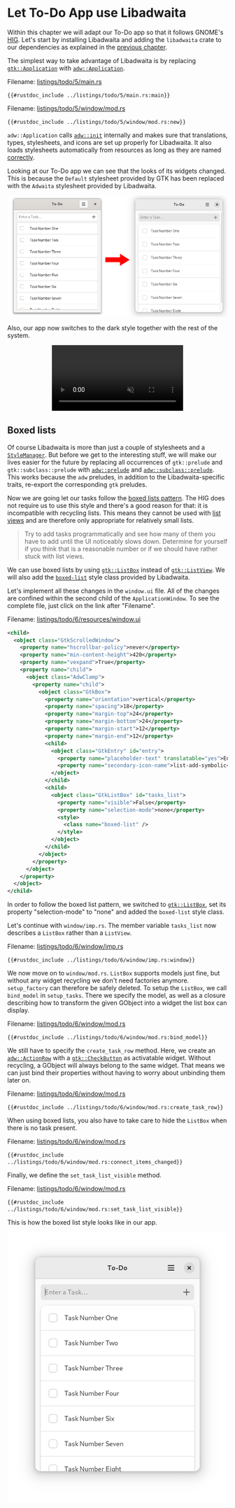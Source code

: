 # Let To-Do App use Libadwaita

Within this chapter we will adapt our To-Do app so that it follows GNOME's [HIG](https://developer.gnome.org/hig/).
Let's start by installing Libadwaita and adding the `libadwaita` crate to our dependencies as explained in the [previous chapter](libadwaita.html).

The simplest way to take advantage of Libadwaita is by replacing [`gtk::Application`](https://gtk-rs.org/gtk4-rs/stable/latest/docs/gtk4/struct.Application.html) with [`adw::Application`](https://world.pages.gitlab.gnome.org/Rust/libadwaita-rs/stable/latest/docs/libadwaita/struct.Application.html).

Filename: <a class=file-link href="https://github.com/gtk-rs/gtk4-rs/blob/main/book/listings/todo/5/main.rs">listings/todo/5/main.rs</a>

```rust,no_run,noplayground
{{#rustdoc_include ../listings/todo/5/main.rs:main}}
```

Filename: <a class=file-link href="https://github.com/gtk-rs/gtk4-rs/blob/main/book/listings/todo/5/window/mod.rs">listings/todo/5/window/mod.rs</a>

```rust,no_run,noplayground
{{#rustdoc_include ../listings/todo/5/window/mod.rs:new}}
```

`adw::Application` calls [`adw::init`](https://world.pages.gitlab.gnome.org/Rust/libadwaita-rs/stable/latest/docs/libadwaita/functions/fn.init.html) internally and makes sure that translations, types, stylesheets, and icons are set up properly for Libadwaita. 
It also loads stylesheets automatically from resources as long as they are named [correctly](https://world.pages.gitlab.gnome.org/Rust/libadwaita-rs/stable/latest/docs/libadwaita/struct.Application.html#automatic-resources).

Looking at our To-Do app we can see that the looks of its widgets changed.
This is because the `Default` stylesheet provided by GTK has been replaced with the `Adwaita` stylesheet provided by Libadwaita.

<div style="text-align:center"><img src="img/todo_change_4_5.png" alt="Transformation of To-Do app"/></div>

Also, our app now switches to the dark style together with the rest of the system.

<div style="text-align:center">
 <video autoplay muted loop>
  <source src="vid/todo_dark.webm" type="video/webm">
   <p>A video which shows how the To-Do app changes color scheme from light to dark</p>
 </video>
</div>


## Boxed lists

Of course Libadwaita is more than just a couple of stylesheets and a [`StyleManager`](https://world.pages.gitlab.gnome.org/Rust/libadwaita-rs/stable/latest/docs/libadwaita/struct.StyleManager.html).
But before we get to the interesting stuff, we will make our lives easier for the future by replacing all occurrences of `gtk::prelude` and `gtk::subclass::prelude` with [`adw::prelude`](https://world.pages.gitlab.gnome.org/Rust/libadwaita-rs/stable/latest/docs/libadwaita/prelude/index.html) and [`adw::subclass::prelude`](https://world.pages.gitlab.gnome.org/Rust/libadwaita-rs/stable/latest/docs/libadwaita/subclass/prelude/index.html).
This works because the `adw` preludes, in addition to the Libadwaita-specific traits, re-export the corresponding `gtk` preludes.

Now we are going let our tasks follow the [boxed lists pattern](https://developer.gnome.org/hig/patterns/containers/boxed-lists.html).
The HIG does not require us to use this style and there's a good reason for that: it is incompatible with recycling lists.
This means they cannot be used with [list views](https://developer.gnome.org/hig/patterns/containers/list-column-views.html) and are therefore only appropriate for relatively small lists.

> Try to add tasks programmatically and see how many of them you have to add until the UI noticeably slows down.
> Determine for yourself if you think that is a reasonable number or if we should have rather stuck with list views.

We can use boxed lists by using [`gtk::ListBox`](https://gtk-rs.org/gtk4-rs/stable/latest/docs/gtk4/struct.ListBox.html) instead of [`gtk::ListView`](https://gtk-rs.org/gtk4-rs/stable/latest/docs/gtk4/struct.ListView.html).
We will also add the [`boxed-list`](https://gnome.pages.gitlab.gnome.org/libadwaita/doc/main/boxed-lists.html) style class provided by Libadwaita.

Let's implement all these changes in the `window.ui` file.
All of the changes are confined within the second child of the `ApplicationWindow`.
To see the complete file, just click on the link after "Filename".

Filename: <a class=file-link href="https://github.com/gtk-rs/gtk4-rs/blob/main/book/listings/todo/6/resources/window.ui">listings/todo/6/resources/window.ui</a>


```xml
<child>
  <object class="GtkScrolledWindow">
    <property name="hscrollbar-policy">never</property>
    <property name="min-content-height">420</property>
    <property name="vexpand">True</property>
    <property name="child">
      <object class="AdwClamp">
        <property name="child">
          <object class="GtkBox">
            <property name="orientation">vertical</property>
            <property name="spacing">18</property>
            <property name="margin-top">24</property>
            <property name="margin-bottom">24</property>
            <property name="margin-start">12</property>
            <property name="margin-end">12</property>
            <child>
              <object class="GtkEntry" id="entry">
                <property name="placeholder-text" translatable="yes">Enter a Task…</property>
                <property name="secondary-icon-name">list-add-symbolic</property>
              </object>
            </child>
            <child>
              <object class="GtkListBox" id="tasks_list">
                <property name="visible">False</property>
                <property name="selection-mode">none</property>
                <style>
                  <class name="boxed-list" />
                </style>
              </object>
            </child>
          </object>
        </property>
      </object>
    </property>
  </object>
</child>
```

In order to follow the boxed list pattern, we switched to [`gtk::ListBox`](https://gtk-rs.org/gtk4-rs/stable/latest/docs/gtk4/struct.ListBox.html), set its property "selection-mode" to "none" and added the `boxed-list` style class. 

Let's continue with `window/imp.rs`.
The member variable `tasks_list` now describes a `ListBox` rather than a `ListView`.

Filename: <a class=file-link href="https://github.com/gtk-rs/gtk4-rs/blob/main/book/listings/todo/6/window/imp.rs">listings/todo/6/window/imp.rs</a>

```rust,no_run,noplayground
{{#rustdoc_include ../listings/todo/6/window/imp.rs:window}}
```



We now move on to `window/mod.rs`.
`ListBox` supports models just fine, but without any widget recycling we don't need factories anymore.
`setup_factory` can therefore be safely deleted.
To setup the `ListBox`, we call `bind_model` in `setup_tasks`.
There we specify the model, as well as a closure describing how to transform the given GObject into a widget the list box can display. 

Filename: <a class=file-link href="https://github.com/gtk-rs/gtk4-rs/blob/main/book/listings/todo/6/window/mod.rs">listings/todo/6/window/mod.rs</a>

```rust,no_run,noplayground
{{#rustdoc_include ../listings/todo/6/window/mod.rs:bind_model}}
```

We still have to specify the `create_task_row` method.
Here, we create an [`adw::ActionRow`](https://world.pages.gitlab.gnome.org/Rust/libadwaita-rs/stable/latest/docs/libadwaita/struct.ActionRow.html) with a [`gtk::CheckButton`](https://gtk-rs.org/gtk4-rs/stable/latest/docs/gtk4/struct.CheckButton.html) as activatable widget.
Without recycling, a GObject will always belong to the same widget.
That means we can just bind their properties without having to worry about unbinding them later on.

Filename: <a class=file-link href="https://github.com/gtk-rs/gtk4-rs/blob/main/book/listings/todo/6/window/mod.rs">listings/todo/6/window/mod.rs</a>

```rust,no_run,noplayground
{{#rustdoc_include ../listings/todo/6/window/mod.rs:create_task_row}}
```

When using boxed lists, you also have to take care to hide the `ListBox` when there is no task present.

Filename: <a class=file-link href="https://github.com/gtk-rs/gtk4-rs/blob/main/book/listings/todo/6/window/mod.rs">listings/todo/6/window/mod.rs</a>

```rust,no_run,noplayground
{{#rustdoc_include ../listings/todo/6/window/mod.rs:connect_items_changed}}
```

Finally, we define the `set_task_list_visible` method.

Filename: <a class=file-link href="https://github.com/gtk-rs/gtk4-rs/blob/main/book/listings/todo/6/window/mod.rs">listings/todo/6/window/mod.rs</a>

```rust,no_run,noplayground
{{#rustdoc_include ../listings/todo/6/window/mod.rs:set_task_list_visible}}
```

This is how the boxed list style looks like in our app.

<div style="text-align:center"><img src="img/todo_6.png" alt="The To-Do app using libadwaita"/></div>
